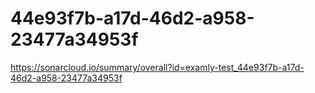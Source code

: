 # 44e93f7b-a17d-46d2-a958-23477a34953f
https://sonarcloud.io/summary/overall?id=examly-test_44e93f7b-a17d-46d2-a958-23477a34953f
